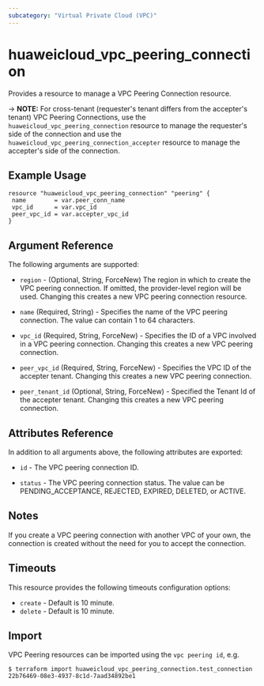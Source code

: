 ```yaml
---
subcategory: "Virtual Private Cloud (VPC)"
---
```


# huaweicloud_vpc_peering_connection

Provides a resource to manage a VPC Peering Connection resource.

-> **NOTE:** For cross-tenant (requester's tenant differs from the accepter's tenant) VPC Peering Connections, use
the `huaweicloud_vpc_peering_connection` resource to manage the requester's side of the connection and use
the `huaweicloud_vpc_peering_connection_accepter` resource to manage the accepter's side of the connection.

## Example Usage

 ```hcl
resource "huaweicloud_vpc_peering_connection" "peering" {
  name        = var.peer_conn_name
  vpc_id      = var.vpc_id
  peer_vpc_id = var.accepter_vpc_id
}
 ```

## Argument Reference

The following arguments are supported:

* `region` - (Optional, String, ForceNew) The region in which to create the VPC peering connection. If omitted, the
  provider-level region will be used. Changing this creates a new VPC peering connection resource.

* `name` (Required, String) - Specifies the name of the VPC peering connection. The value can contain 1 to 64
  characters.

* `vpc_id` (Required, String, ForceNew) - Specifies the ID of a VPC involved in a VPC peering connection. Changing this
  creates a new VPC peering connection.

* `peer_vpc_id` (Required, String, ForceNew) - Specifies the VPC ID of the accepter tenant. Changing this creates a new
  VPC peering connection.

* `peer_tenant_id` (Optional, String, ForceNew) - Specified the Tenant Id of the accepter tenant. Changing this creates
  a new VPC peering connection.

## Attributes Reference

In addition to all arguments above, the following attributes are exported:

* `id` - The VPC peering connection ID.

* `status` - The VPC peering connection status. The value can be PENDING_ACCEPTANCE, REJECTED, EXPIRED, DELETED, or
  ACTIVE.

## Notes

If you create a VPC peering connection with another VPC of your own, the connection is created without the need for you
to accept the connection.

## Timeouts

This resource provides the following timeouts configuration options:

* `create` - Default is 10 minute.
* `delete` - Default is 10 minute.

## Import

VPC Peering resources can be imported using the `vpc peering id`, e.g.

```
$ terraform import huaweicloud_vpc_peering_connection.test_connection 22b76469-08e3-4937-8c1d-7aad34892be1
```

